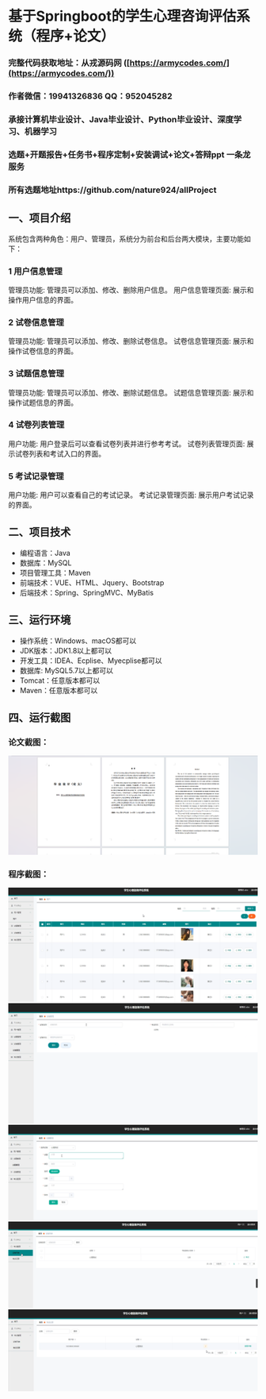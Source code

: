 基于Springboot的学生心理咨询评估系统（程序+论文）
=
### 完整代码获取地址：从戎源码网 ([https://armycodes.com/](https://armycodes.com/))
### 作者微信：19941326836  QQ：952045282 
### 承接计算机毕业设计、Java毕业设计、Python毕业设计、深度学习、机器学习
### 选题+开题报告+任务书+程序定制+安装调试+论文+答辩ppt 一条龙服务
### 所有选题地址https://github.com/nature924/allProject

一、项目介绍
---
系统包含两种角色：用户、管理员，系统分为前台和后台两大模块，主要功能如下：

### 1 用户信息管理
管理员功能: 管理员可以添加、修改、删除用户信息。
用户信息管理页面: 展示和操作用户信息的界面。
### 2 试卷信息管理
管理员功能: 管理员可以添加、修改、删除试卷信息。
试卷信息管理页面: 展示和操作试卷信息的界面。
### 3 试题信息管理
管理员功能: 管理员可以添加、修改、删除试题信息。
试题信息管理页面: 展示和操作试题信息的界面。
### 4 试卷列表管理
用户功能: 用户登录后可以查看试卷列表并进行参考考试。
试卷列表管理页面: 展示试卷列表和考试入口的界面。
### 5 考试记录管理
用户功能: 用户可以查看自己的考试记录。
考试记录管理页面: 展示用户考试记录的界面。




二、项目技术
---
- 编程语言：Java
- 数据库：MySQL
- 项目管理工具：Maven
- 前端技术：VUE、HTML、Jquery、Bootstrap
- 后端技术：Spring、SpringMVC、MyBatis

三、运行环境
---
- 操作系统：Windows、macOS都可以
- JDK版本：JDK1.8以上都可以
- 开发工具：IDEA、Ecplise、Myecplise都可以
- 数据库: MySQL5.7以上都可以
- Tomcat：任意版本都可以
- Maven：任意版本都可以

四、运行截图
---
### 论文截图：
![image/1.png](limage/1.png)

### 程序截图：
![image/1.png](image/1.png)
![image/1.png](image/2.png)
![image/1.png](image/3.png)
![image/1.png](image/4.png)
![image/1.png](image/5.png)



